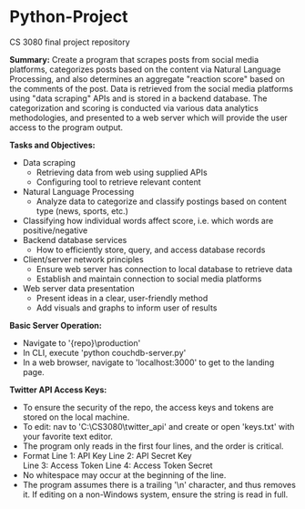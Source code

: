 # Python-Project
CS 3080 final project repository

**Summary:**
Create a program that scrapes posts from social media platforms, categorizes posts based on the content via Natural Language Processing, and also determines an aggregate "reaction score" based on the comments of the post. Data is retrieved from the social media platforms using "data scraping" APIs and is stored in a backend database. The categorization and scoring is conducted via various data analytics methodologies, and presented to a web server which will provide the user access to the program output.
	
**Tasks and Objectives:**
- Data scraping 
	- Retrieving data from web using supplied APIs
	- Configuring tool to retrieve relevant content
- Natural Language Processing
	- Analyze data to categorize and classify postings based on content type (news, sports, etc.)
- Classifying how individual words affect score, i.e. which words are positive/negative 
- Backend database services
	- How to efficiently store, query, and access database records
- Client/server network principles
	- Ensure web server has connection to local database to retrieve data
	- Establish and maintain connection to social media platforms
- Web server data presentation
	- Present ideas in a clear, user-friendly method
	- Add visuals and graphs to inform user of results
	

**Basic Server Operation:**
- Navigate to '{repo}\production'
- In CLI, execute 'python couchdb-server.py'
- In a web browser, navigate to 'localhost:3000' to get to the landing page.

**Twitter API Access Keys:**
- To ensure the security of the repo, the access keys and tokens are stored on the local machine.
- To edit: nav to 'C:\CS3080\twitter_api' and create or open 'keys.txt' with your favorite text editor.
- The program only reads in the first four lines, and the order is critical.
- Format
	Line 1: API Key
	Line 2: API Secret Key				
	Line 3: Access Token
	Line 4: Access Token Secret
- No whitespace may occur at the beginning of the line.
- The program assumes there is a trailing '\n' character, and thus removes it. If editing on a non-Windows system, ensure the string is read in full.




